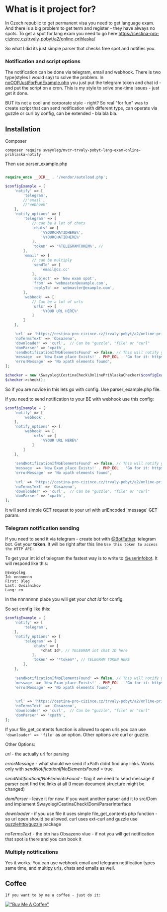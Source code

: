 # What is it project for?

In Czech republic to get permanent visa you need to get language exam. 
And there is a big problem to get term and register - they have always no spots.
To get a spot for lang exam you need to go here https://cestina-pro-cizince.cz/trvaly-pobyt/a2/online-prihlaska/

So what I did its just simple parser that checks free spot and notifies you.

### Notification and script options

The notification can be done via telegram, email and webhook.
There is two type(styles I would say) to solve the problem. 
In <a href="https://github.com/swayoleg/mvcr-trvaly-pobyt-lang-exam-online-prihlaska-notify/blob/master/noOOPJustForFunExample.php">noOOPJustForFunExample.php</a> you just put the telegram token and chat id - and put the script on a cron.
This is my style to solve one-time issues - just get it done.

BUT its not a cool and corporate style - right? So real "for fun" was to create script that can send notification with different type, can operate via guzzle or curl by config, can be extended - bla bla bla.


## Installation

Composer
```
composer require swayoleg/mvcr-trvaly-pobyt-lang-exam-online-prihlaska-notify
```

Then use parser_example.php

```php

require_once __DIR__ . '/vendor/autoload.php';

$configExample = [
    'notify' => [
        'telegram',
        //'email',
        //'webhook'
    ],
    'notify_options' => [
        'telegram' => [
            // can be a lot of chats
            'chats' => [
                '%YOURCHATIDHERE%',
                '%YOURCHATIDHERE%'
            ],
            'token' => '%TELEGRAMTOKEN%', //
        ],
        'email' => [
            // can be multiply
            'sendTo' => [
                'email@cc.cc'
            ],
            'subject' => 'New exam spot',
            'from' => 'webmaster@example.com',
            'replyTo' => 'webmaster@example.com',
        ],
        'webhook' => [
            // Can be a lot of urls
            'urls' => [
                '%YOUR URL HERE%'
            ]
        ]
    ],

    'url' => 'https://cestina-pro-cizince.cz/trvaly-pobyt/a2/online-prihlaska/',
    'noTermsText' => 'Obsazeno',
    'downloader' => 'curl',  // Can be "guzzle", "file" or "curl"
    'domParser' => 'xpath',
    'sendNotificationIfNoElementsFound' => false, // This will notify you if there is no disabled links found - for example in case if DOM scruture is changed.
    'message' => 'New Exam place Exists!' . PHP_EOL . 'Go for it: https://cestina-pro-cizince.cz/trvaly-pobyt/a2/online-prihlaska/', // Message to send
    'errorMessage' => 'No xpath elements found',
];

$checker = new \Swayoleg\CestinaCheck\OnlinePrihlaskaChecker($configExample);
$checker->check();
```



So if you are novice in this lets go with config. Use parser_example.php file.

If you need to send notification to your BE with webhook use this config:

```php
$configExample = [
    'notify' => [
        'webhook',
    ],
    'notify_options' => [
        'webhook' => [
            'urls' => [
                '%YOUR URL HERE%'
            ]
        ]
    ],
    
    'sendNotificationIfNoElementsFound' => false, // This will notify you if there is no disabled links found - for example in case if DOM scruture is changed.
    'message' => 'New Exam place Exists!' . PHP_EOL . 'Go for it: https://cestina-pro-cizince.cz/trvaly-pobyt/a2/online-prihlaska/', // Message to send
    'errorMessage' => 'No xpath elements found',
    
    'url' => 'https://cestina-pro-cizince.cz/trvaly-pobyt/a2/online-prihlaska/',
    'noTermsText' => 'Obsazeno',
    'downloader' => 'curl',  // Can be "guzzle", "file" or "curl"
    'domParser' => 'xpath',
];

```
It will send simple GET request to your url with urlEncoded 'message' GET param.

### Telegram notification sending

If you need to send it via telegram - create bot with <a href="https://t.me/BotFather">@BotFather</a>. telegram bot.
Get your **token**.
It will be right after this line
``
Use this token to access the HTTP API:
``

To get your int id of telegram the fastest way is to write to <a href="https://t.me/userinfobot">@userinfobot</a>. It will respond like this:

```
@swayoleg
Id: nnnnnnnn
First: Oleg
Last: Ovsianikov
Lang: en
```

In the nnnnnnnn place you will get your *chat Id* for config.


So set config like this:

```php
$configExample = [
    'notify' => [
        'telegram',
    ],
    'notify_options' => [
        'telegram' => [
            'chats' => [
                *chat Id*, // TELEGRAM int chat ID here
            ],
            'token' => '*token*', // TELEGRAM TOKEN HERE
        ],
    ],
    
    'sendNotificationIfNoElementsFound' => false, // This will notify you if there is no disabled links found - for example in case if DOM scruture is changed.
    'message' => 'New Exam place Exists!' . PHP_EOL . 'Go for it: https://cestina-pro-cizince.cz/trvaly-pobyt/a2/online-prihlaska/', // Message to send
    'errorMessage' => 'No xpath elements found',
    
    
    'url' => 'https://cestina-pro-cizince.cz/trvaly-pobyt/a2/online-prihlaska/',
    'noTermsText' => 'Obsazeno',
    'downloader' => 'curl',  // Can be "guzzle", "file" or "curl"
    'domParser' => 'xpath',
];

```

If your file_get_contents function is allowed to open urls you can use
``
'downloader' => 'file'
``
as an option. Other options are curl or guzzle.


Other Options:

*url* - the actually url for parsing

*errorMessage* - what should we send if xPath didnt find any links. Works only with *sendNotificationIfNoElementsFound* = true

*sendNotificationIfNoElementsFound* - flag if we need to send message if parser cant find the links at all (I mean document structure might be changed)

*domParser* - leave it for now. If you want another parser add it to src/Dom and implement Swayoleg\CestinaCheck\Dom\ParserInterface

*downloader* - if you use file it uses simple file_get_contents php function - so url open should be allowed. curl uses ext-curl and guzzle use <a href="https://github.com/guzzle/guzzle/">guzzlehttp/guzzle</a> package

*noTermsText* - the btn has Obsazeno vlue - if not you will get notification that spot is there and you can book it

### Multiply notifications

Yes it works. You can use webhook email and telegram notification types same time, and multipy urls, chats and emails as well.

## Coffee

    If you want to by me a coffee - just do it:

[!["Buy Me A Coffee"](https://www.buymeacoffee.com/assets/img/custom_images/orange_img.png)](https://www.buymeacoffee.com/swayoleg)
